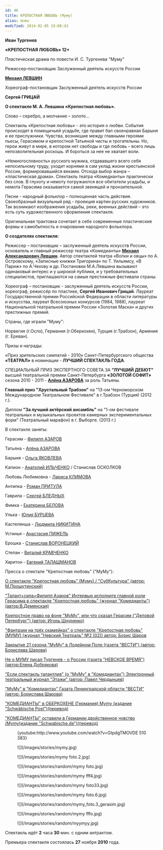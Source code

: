 ```yaml
---
id: 46
title: КРЕПОСТНАЯ ЛЮБОВЬ (Муму)
alias: mumu
modified: 2014-02-05 19:08:43
---
```


**Иван Тургенев**

**«КРЕПОСТНАЯ ЛЮБОВЬ» 12+**

Пластическая драма по повести И. С. Тургенева "Муму"

Режиссер–постановщик Заслуженный деятель искусств России

<a href="153-mihail-levshin.html">**Михаил ЛЕВШИН**</a>

Хореограф-постановщик Заслуженный деятель искусств России

**Сергей ГРИЦАЙ**

**О спектакле М. А. Левшина «Крепостная любовь».**

Слово – серебро, а молчание – золото…

Спектакль «Крепостная любовь» - это история о любви. События происходят в помещичьей усадьбе, где правит бал своенравная Барыня и ее прислужники. Чувства, возникшие между главными героями пьесы, Герасимом и крепостной Татьяной чисты и трогательны. Но, герои живут в мире, в котором нет свободы и где любовь – всего лишь непозволительная роскошь. И бороться за нее не хватает воли.

«Немногословность» русского мужика, отдававшего всего себя непосильному труду, уходит корнями в сам уклад жизни крестьянской России, формировавшийся веками. Отсюда выбор жанра – «пластическая драма». Спектакль театра «Комедианты» практически без слов. В глухоту и немоту погружаются все обитатели усадьбы, и немота Герасима оказывается самой звенящей и пронзительной.

Песни - народный фольклор – полноценная часть действия. Своеобразный визуальный ряд - проекция картин русских художников. Так возникают изображения усадьбы, реки, военных действий – это есть суть художественного оформления спектакля.

Оригинальная трактовка сочетает в себе современные пластические формы и самобытность и очарование народного фольклора.

**О создателях спектакля:**

Режиссер – постановщик – заслуженный деятель искусств России, основатель и главный режиссер театра «Комедианты» <a href="153-mihail-levshin.html">**Михаил Александрович Левшин**</a>. Автор спектаклей театра «Волки и овцы» по А. Островскому, «Записные книжки Тригорина» по Т. Уильямсу, «В Париж» по А.Чехову и др. Постановки М.А.Левшина вызывают одинаковый интерес и у широкой публики, и у требовательных специалистов, приглашаются на самые престижные фестивали страны.

Хореограф – постановщик - заслуженный деятель искусств России, хореограф, режиссёр по пластике, **Сергей Иванович Грицай**. Лауреат Государственной премии Российской Федерации в области литературы и искусства, лауреат Всесоюзных конкурсов (1984, 1988), лауреат Национальной театральной премии России «Золотая Маска» и других престижных премий.

Страны, где играли "Муму":

Норвегия (г.Осло), Германия (г.Оберкохен), Турция (г.Трабзон), Армения (г. Ереван).

Призы и награды:

«Приз зрительских симпатий - 2010» Санкт-Петербургского общества **«ТЕАТРАЛ»** в номинации - **ЛУЧШИЙ СПЕКТАКЛЬ ГОДА**.

СПЕЦИАЛЬНЫЙ ПРИЗ ЭКСПЕРТНОГО СОВЕТА ЗА **"ЛУЧШИЙ ДЕБЮТ"** высшей театральной премии Санкт-Петербурга **«ЗОЛОТОЙ СОФИТ»** сезона 2010 - 2011 - <a href="86-alena-azarova.html">**Алёна АЗАРОВА**</a> за роль Татьяны.

**Главный приз "Хрустальный Трабзон"** на "13-ом Черноморском Международном Театральном Фестивале" в г.Трабзон (Турция) (2012 г.).

Диплом **"За лучший актёрский ансамбль"** на "1-ом фестивале театральных и музыкальных проектов камерных экспериментальных форм" (Театральный марафон) в г. Выборге. (2013 г.)

В спектакле заняты:

Герасим - <a href="21-fillipp-azarov.html">Филипп АЗАРОВ</a>

Татьяна - <a href="86-alena-kiverskaia.html">Алёна АЗАРОВА </a>

Барыня - <a href="89-olga-yakovleva.html">Ольга ЯКОВЛЕВА </a>

Капион - <a href="55-anatolii-ilchenko.html">Анатолий ИЛЬЧЕНКО</a> / Станислав ОСКОЛКОВ

Любовь Любимовна - <a href="65-larisa-klimova.html">Лариса КЛИМОВА</a>

Антипка - <a href="50-roman-pritula.html">Роман ПРИТУЛА</a>

Гаврила - <a href="24-blednyh-sergej.html">Сергей БЛЕДНЫХ</a>

Фимка - <a href="23-belova-ekaterina.html">Екатерина БЕЛОВА </a>

Улька - <a href="78-ylia-burceva.html">Юлия БУРЦЕВА</a>

Кастелянша - <a href="63-lyda-nikitina.html">Людмила НИКИТИНА</a>

Устинья - <a href="64-asia-pigel-sergeevna.html">Анастасия ПИЖЕЛЬ </a>

Ерошка - <a href="51-stas-voronetski.html">Станислав ВОРОНЕЦКИЙ</a>

Степан - <a href="66-vitalii-kravchenko.html">Виталий КРАВЧЕНКО</a>

Харитон - <a href="84-talashmanovevgenii.html">Евгений ТАЛАШМАНОВ</a>

Пресса о спектале "Крепостная любовь" ("МуМу"):

<a href="306-krepostnaialovemumusubkultura.html">О спектакле "Крепостная любовь" (Муму) / "СубКультура" (автор: М.Прошутинский)</a>

<a href="298-talantsilafilippazarovpressakomedianti.html">"Талант+сила=Филипп Азаров" Интервью исполните главной роли Герасима в спектакле "Крепостная любовь" (журнал "Комедианты")(автор:В.Демянская)</a>

<a href="109-mymy-pressa-3.html">Крепостное право на фоне "МуМу", или что сказал Герасим ("Деловой Петербург") (автор: Игорь Шнуренко)</a>

<a href="294-pressa-mymy-2013.html">"Фантазии на трёх скамейках" о спектакле "Крепостная любовь" (МУМУ) (журнал "Невский Театраль" №2 (02)) автор: Борис Шаров</a>

<a href="110-mymy-pressa-5.html">Закрытие 21 сезона "МуМу" в Лодейном Поле (газета "ВЕСТИ") (автор: Борислава Шарова)</a>

<a href="111-mymy-pressa-4.html">Не о МУМУ писал Тургенев - о России (газета "НЕВСКОЕ ВРЕМЯ") (автор:Елена Добрякова)</a>

<a href="107-mymy-pressa.html">"Если спектакль талантлив" (о "МуМу" в "Комедиантах") Электронный театральный журнал "Этажи" (автор: Павел Чердынцев)</a>

<a href="108-mymy-pressa-2.html">"МуМу" в "Комедиантах" Газата Ленинградской области "ВЕСТИ" (автор: Борислава Шарова)</a>

<a href="236-mymy-v-germanii.html">"КОМЕДИАНТЫ" в ОБЕРКОХЕНЕ (Германия) Mymy (издание "Schwäbische Post")(перевод)</a>

<a href="237-mumuv-oberkohene-pressa.html">"КОМЕДИАНТЫ" оставили в Германии двойственное чувство /Mymy(издание "Schwabische.de")(перевод)</a>

<figure>{youtube:http://www.youtube.com/watch?v=GtpdgTMOVDE 510 383}</figure>

<figure>
![](/images/stories/mymy.jpg)
</figure>

<figure>
![](/images/stories/mymy foto.2.jpg)
</figure>

<figure>
![](/images/stories/random/mymy foto.jpg)
</figure>

<figure>
![](/images/stories/random/mymy fff4.jpg)
</figure>

<figure>
![](/images/stories/random/mymy foto33.jpg)
</figure>

<figure>
![](/images/stories/random/mymy foto.6.jpg)
</figure>

<figure>
![](/images/stories/random/mymy_foto.3_gerasim.jpg)
</figure>

<figure>
![](/images/stories/random/mymy fffo.jpg)
</figure>

<figure>
![](/images/stories/random/myymyy.jpg)
</figure>

Спектакль идёт **2** часа **30** мин. с одним антрактом.

Премьера спектакля состоялась **27** ноября **2010** года.

